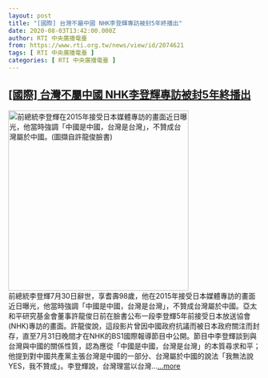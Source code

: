 ```yaml
---
layout: post
title: "[國際] 台灣不屬中國 NHK李登輝專訪被封5年終播出"
date: 2020-08-03T13:42:00.000Z
author: RTI 中央廣播電臺
from: https://www.rti.org.tw/news/view/id/2074621
tags: [ RTI 中央廣播電臺 ]
categories: [ RTI 中央廣播電臺 ]
---
```

<!--1596462120000-->
[[國際] 台灣不屬中國 NHK李登輝專訪被封5年終播出](https://www.rti.org.tw/news/view/id/2074621)
------

<div>
<img src="https://static.rti.org.tw/assets/thumbnails/2020/08/03/c13e81a490b0a0154dd372ea8cff6f36.jpg" width="360" alt="前總統李登輝在2015年接受日本媒體專訪的畫面近日曝光，他當時強調「中國是中國，台灣是台灣」，不贊成台灣屬於中國。(圖擷自許龍俊臉書)" title="前總統李登輝在2015年接受日本媒體專訪的畫面近日曝光，他當時強調「中國是中國，台灣是台灣」，不贊成台灣屬於中國。(圖擷自許龍俊臉書)"><br>前總統李登輝7月30日辭世，享耆壽98歲，他在2015年接受日本媒體專訪的畫面近日曝光，他當時強調「中國是中國，台灣是台灣」，不贊成台灣屬於中國。亞太和平研究基金會董事許龍俊日前在臉書公布一段李登輝5年前接受日本放送協會(NHK)專訪的畫面。許龍俊說，這段影片曾因中國政府抗議而被日本政府關注而封存，直至7月31日晚間才在NHK的BS1國際報導節目中公開。節目中李登輝談到與台灣與中國的關係性質，認為應從「中國是中國，台灣是台灣」的本質尋求和平；他提到對中國共產黨主張台灣是中國的一部分、台灣屬於中國的說法「我無法說YES，我不贊成」。李登輝說，台灣理當以台灣...<a target="_blank" href="https://www.rti.org.tw/news/view/id/2074621">...more</a>
</div>
